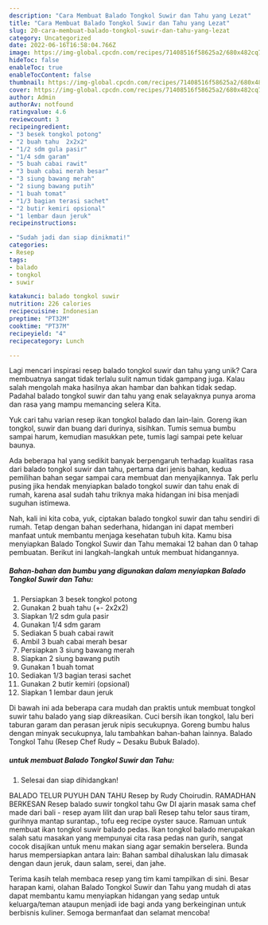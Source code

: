 ```yaml
---
description: "Cara Membuat Balado Tongkol Suwir dan Tahu yang Lezat"
title: "Cara Membuat Balado Tongkol Suwir dan Tahu yang Lezat"
slug: 20-cara-membuat-balado-tongkol-suwir-dan-tahu-yang-lezat
category: Uncategorized
date: 2022-06-16T16:58:04.766Z
image: https://img-global.cpcdn.com/recipes/71408516f58625a2/680x482cq70/balado-tongkol-suwir-dan-tahu-foto-resep-utama.jpg
hideToc: false
enableToc: true
enableTocContent: false
thumbnail: https://img-global.cpcdn.com/recipes/71408516f58625a2/680x482cq70/balado-tongkol-suwir-dan-tahu-foto-resep-utama.jpg
cover: https://img-global.cpcdn.com/recipes/71408516f58625a2/680x482cq70/balado-tongkol-suwir-dan-tahu-foto-resep-utama.jpg
author: Admin
authorAv: notfound
ratingvalue: 4.6
reviewcount: 3
recipeingredient:
- "3 besek tongkol potong"
- "2 buah tahu  2x2x2"
- "1/2 sdm gula pasir"
- "1/4 sdm garam"
- "5 buah cabai rawit"
- "3 buah cabai merah besar"
- "3 siung bawang merah"
- "2 siung bawang putih"
- "1 buah tomat"
- "1/3 bagian terasi sachet"
- "2 butir kemiri opsional"
- "1 lembar daun jeruk"
recipeinstructions:

- "Sudah jadi dan siap dinikmati!"
categories:
- Resep
tags:
- balado
- tongkol
- suwir

katakunci: balado tongkol suwir 
nutrition: 226 calories
recipecuisine: Indonesian
preptime: "PT32M"
cooktime: "PT37M"
recipeyield: "4"
recipecategory: Lunch

---
```





Lagi mencari inspirasi resep balado tongkol suwir dan tahu yang unik? Cara membuatnya sangat tidak terlalu sulit namun tidak gampang juga. Kalau salah mengolah maka hasilnya akan hambar dan bahkan tidak sedap. Padahal balado tongkol suwir dan tahu yang enak selayaknya punya aroma dan rasa yang mampu memancing selera Kita.





Yuk cari tahu varian resep ikan tongkol balado dan lain-lain. Goreng ikan tongkol, suwir dan buang dari durinya, sisihkan. Tumis semua bumbu sampai harum, kemudian masukkan pete, tumis lagi sampai pete keluar baunya.

Ada beberapa hal yang sedikit banyak berpengaruh terhadap kualitas rasa dari balado tongkol suwir dan tahu, pertama dari jenis bahan, kedua pemilihan bahan segar sampai cara membuat dan menyajikannya. Tak perlu pusing jika hendak menyiapkan balado tongkol suwir dan tahu enak di rumah, karena asal sudah tahu triknya maka hidangan ini bisa menjadi suguhan istimewa.






Nah, kali ini kita coba, yuk, ciptakan balado tongkol suwir dan tahu sendiri di rumah. Tetap dengan bahan sederhana, hidangan ini dapat memberi manfaat untuk membantu menjaga kesehatan tubuh kita. Kamu bisa menyiapkan Balado Tongkol Suwir dan Tahu memakai 12 bahan dan 0 tahap pembuatan. Berikut ini langkah-langkah untuk membuat hidangannya.

<!--inarticleads1-->

##### Bahan-bahan dan bumbu yang digunakan dalam menyiapkan Balado Tongkol Suwir dan Tahu:

1. Persiapkan 3 besek tongkol potong
1. Gunakan 2 buah tahu (+- 2x2x2)
1. Siapkan 1/2 sdm gula pasir
1. Gunakan 1/4 sdm garam
1. Sediakan 5 buah cabai rawit
1. Ambil 3 buah cabai merah besar
1. Persiapkan 3 siung bawang merah
1. Siapkan 2 siung bawang putih
1. Gunakan 1 buah tomat
1. Sediakan 1/3 bagian terasi sachet
1. Gunakan 2 butir kemiri (opsional)
1. Siapkan 1 lembar daun jeruk


Di bawah ini ada beberapa cara mudah dan praktis untuk membuat tongkol suwir tahu balado yang siap dikreasikan. Cuci bersih ikan tongkol, lalu beri taburan garam dan perasan jeruk nipis secukupnya. Goreng bumbu halus dengan minyak secukupnya, lalu tambahkan bahan-bahan lainnya. Balado Tongkol Tahu (Resep Chef Rudy ~ Desaku Bubuk Balado). 

<!--inarticleads2-->

#####  untuk membuat Balado Tongkol Suwir dan Tahu:


1. Selesai dan siap dihidangkan!

BALADO TELUR PUYUH DAN TAHU Resep by Rudy Choirudin. RAMADHAN BERKESAN Resep balado suwir tongkol tahu Gw DI ajarin masak sama chef made dari bali - resep ayam lilit dan urap bali Resep tahu telor saus tiram, gurihnya mantap surantap., tofu eeg recipe oyster sauce. Ramuan untuk membuat ikan tongkol suwir balado pedas. Ikan tongkol balado merupakan salah satu masakan yang mempunyai cita rasa pedas nan gurih, sangat cocok disajikan untuk menu makan siang agar semakin berselera. Bunda harus mempersiapkan antara lain: Bahan sambal dihaluskan lalu dimasak dengan daun jeruk, daun salam, serei, dan jahe. 

Terima kasih telah membaca resep yang tim kami tampilkan di sini. Besar harapan kami, olahan Balado Tongkol Suwir dan Tahu yang mudah di atas dapat membantu kamu menyiapkan hidangan yang sedap untuk keluarga/teman ataupun menjadi ide bagi anda yang berkeinginan untuk berbisnis kuliner. Semoga bermanfaat dan selamat mencoba!
